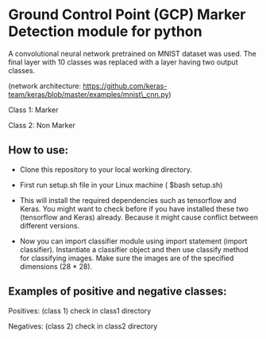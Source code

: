 # Ground Control Point (GCP) Marker Detection module for python 

A convolutional neural network pretrained on MNIST dataset was used. The
final layer with 10 classes was replaced with a layer having two output
classes.

(network architecture:
https://github.com/keras-team/keras/blob/master/examples/mnist\_cnn.py)

Class 1: Marker

Class 2: Non Marker

 ## How to use: 

-   Clone this repository to your local working directory.

-   First run setup.sh file in your Linux machine ( \$bash setup.sh)

-   This will install the required dependencies such as tensorflow and
    Keras. You might want to check before if you have installed these
    two (tensorflow and Keras) already. Because it might cause conflict
    between different versions.

-   Now you can import classifier module using import statement (import
    classifier). Instantiate a classifier object and then use classify
    method for classifying images. Make sure the images are of the
    specified dimensions (28 \* 28).

## Examples of positive and negative classes:

Positives: (class 1) check in class1 directory

Negatives: (class 2) check in class2 directory
